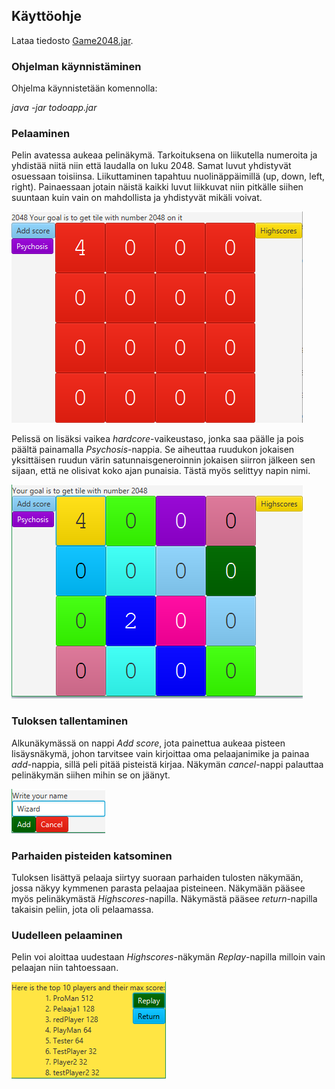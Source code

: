 ## Käyttöohje

Lataa tiedosto [Game2048.jar](https://github.com/JukkaRautaoja/otm-harjoitustyo/releases/download/viikko5/Game2048-1.0-SNAPSHOT.jar).

### Ohjelman käynnistäminen

Ohjelma käynnistetään komennolla:

*java -jar todoapp.jar*

### Pelaaminen

Pelin avatessa aukeaa pelinäkymä. Tarkoituksena on liikutella numeroita 
ja yhdistää niitä niin että laudalla on luku 2048. Samat luvut 
yhdistyvät osuessaan toisiinsa. Liikuttaminen tapahtuu nuolinäppäimillä 
(up, down, left, right). Painaessaan jotain näistä kaikki luvut 
liikkuvat niin pitkälle siihen suuntaan kuin vain on mahdollista ja yhdistyvät mikäli voivat.

![pelinakyma](https://github.com/JukkaRautaoja/otm-harjoitustyo/blob/master/dokumentointi/kaaviot/pelinakyma.png)

Pelissä on lisäksi vaikea *hardcore*-vaikeustaso, jonka saa päälle ja pois päältä painamalla *Psychosis*-nappia. Se aiheuttaa ruudukon jokaisen yksittäisen ruudun värin satunnaisgeneroinnin jokaisen siirron jälkeen sen sijaan, että ne olisivat koko ajan punaisia. Tästä myös selittyy napin nimi.

![hc-nakyma](https://github.com/JukkaRautaoja/otm-harjoitustyo/blob/master/dokumentointi/kaaviot/psykoosinakyma.png)


### Tuloksen tallentaminen

Alkunäkymässä on nappi *Add score*, jota painettua aukeaa pisteen 
lisäysnäkymä, johon tarvitsee vain kirjoittaa oma pelaajanimike ja 
painaa *add*-nappia, sillä peli pitää pisteistä kirjaa. Näkymän *cancel*-nappi palauttaa 
pelinäkymän siihen mihin se on jäänyt.

![lisaysnakyma](https://github.com/JukkaRautaoja/otm-harjoitustyo/blob/master/dokumentointi/kaaviot/lisaysnakyma.png)

### Parhaiden pisteiden katsominen

Tuloksen lisättyä pelaaja siirtyy suoraan parhaiden tulosten näkymään, 
jossa näkyy kymmenen parasta pelaajaa pisteineen. Näkymään pääsee myös 
pelinäkymästä *Highscores*-napilla. Näkymästä pääsee *return*-napilla takaisin peliin, jota oli pelaamassa.

### Uudelleen pelaaminen

Pelin voi aloittaa uudestaan *Highscores*-näkymän *Replay*-napilla 
milloin vain pelaajan niin tahtoessaan.  

![pistenakyma](https://github.com/JukkaRautaoja/otm-harjoitustyo/blob/master/dokumentointi/kaaviot/paivitettyScoreNakyma.png)
